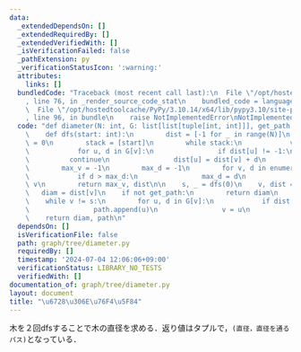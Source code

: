 ```yaml
---
data:
  _extendedDependsOn: []
  _extendedRequiredBy: []
  _extendedVerifiedWith: []
  _isVerificationFailed: false
  _pathExtension: py
  _verificationStatusIcon: ':warning:'
  attributes:
    links: []
  bundledCode: "Traceback (most recent call last):\n  File \"/opt/hostedtoolcache/PyPy/3.10.14/x64/lib/pypy3.10/site-packages/onlinejudge_verify/documentation/build.py\"\
    , line 76, in _render_source_code_stat\n    bundled_code = language.bundle(\n\
    \  File \"/opt/hostedtoolcache/PyPy/3.10.14/x64/lib/pypy3.10/site-packages/onlinejudge_verify/languages/python.py\"\
    , line 96, in bundle\n    raise NotImplementedError\nNotImplementedError\n"
  code: "def diameter(N: int, G: list[list[tuple[int, int]]], get_path: bool = False):\n\
    \    def dfs(start: int):\n        dist = [-1 for _ in range(N)]\n        dist[start]\
    \ = 0\n        stack = [start]\n        while stack:\n            v = stack.pop()\n\
    \            for u, d in G[v]:\n                if dist[u] != -1:\n          \
    \          continue\n                dist[u] = dist[v] + d\n                stack.append(u)\n\
    \        max_v = -1\n        max_d = -1\n        for v, d in enumerate(dist):\n\
    \            if d > max_d:\n                max_d = d\n                max_v =\
    \ v\n        return max_v, dist\n\n    s, _ = dfs(0)\n    v, dist = dfs(s)\n \
    \   diam = dist[v]\n    if not get_path:\n        return diam\n    path = [v]\n\
    \    while v != s:\n        for u, d in G[v]:\n            if dist[u] + d == dist[v]:\n\
    \                path.append(u)\n                v = u\n                break\n\
    \    return diam, path\n"
  dependsOn: []
  isVerificationFile: false
  path: graph/tree/diameter.py
  requiredBy: []
  timestamp: '2024-07-04 12:06:06+09:00'
  verificationStatus: LIBRARY_NO_TESTS
  verifiedWith: []
documentation_of: graph/tree/diameter.py
layout: document
title: "\u6728\u306E\u76F4\u5F84"
---
```


木を２回dfsすることで木の直径を求める．返り値はタプルで，`(直径，直径を通るパス)`となっている．